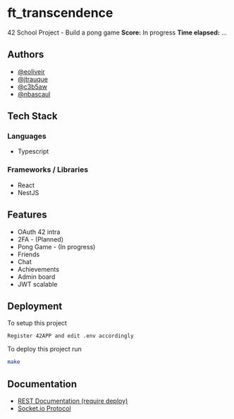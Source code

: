 
# ft_transcendence

42 School Project - Build a pong game
**Score:** In progress
**Time elapsed:** ...

## Authors

- [@eoliveir](https://github.com/Razgouls)
- [@jtrauque](https://github.com/jtrauque)
- [@c3b5aw](https://www.github.com/c3b5aw)
- [@nbascaul]()

## Tech Stack

### Languages

- Typescript

### Frameworks / Libraries

- React
- NestJS

## Features

- OAuth 42 intra
- 2FA               -   (Planned)
- Pong Game         -   (In progress)
- Friends
- Chat
- Achievements
- Admin board
- JWT scalable

## Deployment

To setup this project

```
Register 42APP and edit .env accordingly
```

To deploy this project run

```bash
make
```

## Documentation

- [REST Documentation (require deploy)](http://localhost/api/docs)
- [Socket.io Protocol](https://github.com/c3b5aw/ft_transcendence/blob/main/docs/ws_protocol)
